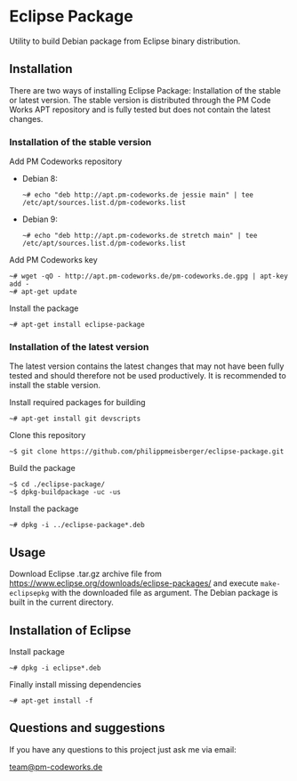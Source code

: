 Eclipse Package
===============

Utility to build Debian package from Eclipse binary distribution.

Installation
------------

There are two ways of installing Eclipse Package: Installation of the stable or latest version. The stable version is distributed through the PM Code Works APT repository and is fully tested but does not contain the latest changes.

### Installation of the stable version

Add PM Codeworks repository

* Debian 8:

    `~# echo "deb http://apt.pm-codeworks.de jessie main" | tee /etc/apt/sources.list.d/pm-codeworks.list`

* Debian 9:

    `~# echo "deb http://apt.pm-codeworks.de stretch main" | tee /etc/apt/sources.list.d/pm-codeworks.list`

Add PM Codeworks key

    ~# wget -qO - http://apt.pm-codeworks.de/pm-codeworks.de.gpg | apt-key add -
    ~# apt-get update

Install the package

    ~# apt-get install eclipse-package

### Installation of the latest version

The latest version contains the latest changes that may not have been fully tested and should therefore not be used productively. It is recommended to install the stable version.

Install required packages for building

    ~# apt-get install git devscripts

Clone this repository

    ~$ git clone https://github.com/philippmeisberger/eclipse-package.git

Build the package

    ~$ cd ./eclipse-package/
    ~$ dpkg-buildpackage -uc -us

Install the package

    ~# dpkg -i ../eclipse-package*.deb

Usage
-----

Download Eclipse .tar.gz archive file from <https://www.eclipse.org/downloads/eclipse-packages/> and execute `make-eclipsepkg` with the downloaded file as argument. The Debian package is built in the current directory.

Installation of Eclipse
-----------------------

Install package

    ~# dpkg -i eclipse*.deb

Finally install missing dependencies

    ~# apt-get install -f

Questions and suggestions
-------------------------

If you have any questions to this project just ask me via email:

<team@pm-codeworks.de>
